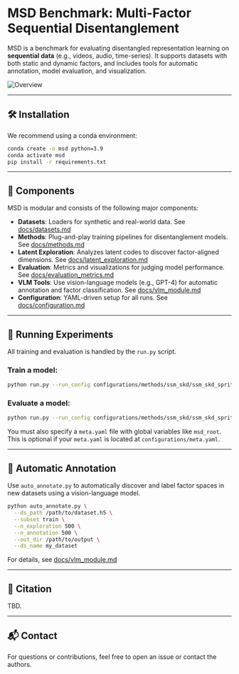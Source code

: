 # MSD Benchmark: Multi-Factor Sequential Disentanglement

MSD is a benchmark for evaluating disentangled representation learning on **sequential data** (e.g., videos, audio, time-series). It supports datasets with both static and dynamic factors, and includes tools for automatic annotation, model evaluation, and visualization.

![Overview](figures/benchmark_overview.png)

---

## 🛠️ Installation

We recommend using a conda environment:

```bash
conda create -n msd python=3.9
conda activate msd
pip install -r requirements.txt
```

---

## 📂 Components

MSD is modular and consists of the following major components:

- **Datasets**: Loaders for synthetic and real-world data. See [docs/datasets.md](docs/datasets.md)
- **Methods**: Plug-and-play training pipelines for disentanglement models. See [docs/methods.md](docs/methods.md)
- **Latent Exploration**: Analyzes latent codes to discover factor-aligned dimensions. See [docs/latent_exploration.md](docs/latent_exploration.md)
- **Evaluation**: Metrics and visualizations for judging model performance. See [docs/evaluation_metrics.md](docs/evaluation_metrics.md)
- **VLM Tools**: Use vision-language models (e.g., GPT-4) for automatic annotation and factor classification. See [docs/vlm_module.md](docs/vlm_module.md)
- **Configuration**: YAML-driven setup for all runs. See [docs/configuration.md](docs/configuration.md)

---

## 🚀 Running Experiments

All training and evaluation is handled by the `run.py` script.

### Train a model:

```bash
python run.py --run_config configurations/methods/ssm_skd/ssm_skd_sprites.yaml --train
```

### Evaluate a model:

```bash
python run.py --run_config configurations/methods/ssm_skd/ssm_skd_sprites.yaml --eval
```

You must also specify a `meta.yaml` file with global variables like `msd_root`. This is optional if your `meta.yaml` is located at `configurations/meta.yaml`.

---

## 🧠 Automatic Annotation

Use `auto_annotate.py` to automatically discover and label factor spaces in new datasets using a vision-language model.

```bash
python auto_annotate.py \
  --ds_path /path/to/dataset.h5 \
  --subset train \
  --n_exploration 500 \
  --n_annotation 500 \
  --out_dir /path/to/output \
  --ds_name my_dataset
```

For details, see [docs/vlm_module.md](docs/vlm_module.md)

---

## 📎 Citation

TBD.

---

## 📬 Contact

For questions or contributions, feel free to open an issue or contact the authors.